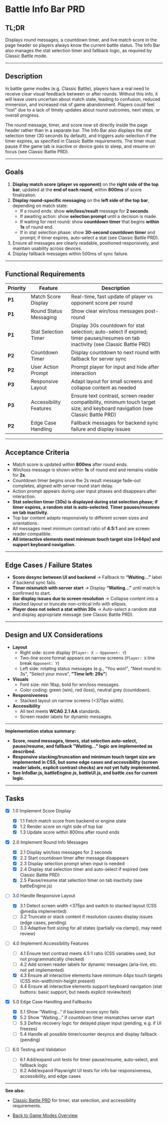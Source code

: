 # Battle Info Bar PRD

## TL;DR

Displays round messages, a countdown timer, and live match score in the page header so players always know the current battle status. The Info Bar also manages the stat selection timer and fallback logic, as required by Classic Battle mode.

---

## Description

In battle game modes (e.g. Classic Battle), players have a real need to receive clear visual feedback between or after rounds. Without this info, it will leave users uncertain about match state, leading to confusion, reduced immersion, and increased risk of game abandonment. Players could feel "lost" due to a lack of timely updates about round outcomes, next steps, or overall progress.

The round message, timer, and score now sit directly inside the page header rather than in a separate bar. The Info Bar also displays the stat selection timer (30 seconds by default), and triggers auto-selection if the timer expires, as specified in Classic Battle requirements. The timer must pause if the game tab is inactive or device goes to sleep, and resume on focus (see Classic Battle PRD).

---

## Goals

1. **Display match score (player vs opponent)** on the **right side of the top bar**, updated at the **end of each round**, within **800ms** of score finalization.
2. **Display round-specific messaging** on the **left side of the top bar**, depending on match state:
   - If a round ends: show **win/loss/result** message for **2 seconds**.
   - If awaiting action: show **selection prompt** until a decision is made.
   - If waiting for next round: show **countdown timer** that begins **within 1s** of round end.
   - If in stat selection phase: show **30-second countdown timer** and prompt; if timer expires, auto-select a stat (see Classic Battle PRD).
3. Ensure all messages are clearly readable, positioned responsively, and maintain usability across devices.
4. Display fallback messages within 500ms of sync failure.

---

## Functional Requirements

| Priority | Feature                | Description                                                                                                                       |
| -------- | ---------------------- | --------------------------------------------------------------------------------------------------------------------------------- |
| **P1**   | Match Score Display    | Real-time, fast update of player vs opponent score per round                                                                      |
| **P1**   | Round Status Messaging | Show clear win/loss messages post-round                                                                                           |
| **P1**   | Stat Selection Timer   | Display 30s countdown for stat selection; auto-select if expired; timer pauses/resumes on tab inactivity (see Classic Battle PRD) |
| **P2**   | Countdown Timer        | Display countdown to next round with fallback for server sync                                                                     |
| **P2**   | User Action Prompt     | Prompt player for input and hide after interaction                                                                                |
| **P3**   | Responsive Layout      | Adapt layout for small screens and collapse content as needed                                                                     |
| **P3**   | Accessibility Features | Ensure text contrast, screen reader compatibility, minimum touch target size, and keyboard navigation (see Classic Battle PRD)    |
| **P2**   | Edge Case Handling     | Fallback messages for backend sync failure and display issues                                                                     |

---

## Acceptance Criteria

- Match score is updated within **800ms** after round ends. <!-- Implemented: see updateScore in InfoBar.js and battleEngine.js -->
- Win/loss message is shown within **1s** of round end and remains visible for **2s**. <!-- Implemented: see showResult in battleUI.js -->
- Countdown timer begins once the 2s result message fade-out completes, aligned with server round start delay. <!-- Implemented: see startCoolDown in battleEngine.js -->
- Action prompt appears during user input phases and disappears after interaction. <!-- Implemented: see showMessage and stat selection logic -->
- **Stat selection timer (30s) is displayed during stat selection phase; if timer expires, a random stat is auto-selected. Timer pauses/resumes on tab inactivity.** <!-- Implemented: see startRound in battleEngine.js -->
- Top bar content adapts responsively to different screen sizes and orientations. <!-- Partially implemented: stacking/truncation CSS present, but some edge cases pending -->
- All messages meet minimum contrast ratio of **4.5:1** and are screen reader compatible. <!-- Contrast: mostly via CSS variables, but explicit checks not enforced; screen reader labels not yet implemented -->
- **All interactive elements meet minimum touch target size (≥44px) and support keyboard navigation.** <!-- Implemented: see CSS min-width/min-height and stat button logic -->

---

## Edge Cases / Failure States

- **Score desync between UI and backend** → Fallback to **“Waiting…”** label if backend sync fails. <!-- Implemented: see showMessage fallback logic -->
- **Timer mismatch with server start** → Display **“Waiting…”** until match is confirmed to start. <!-- Implemented: see showMessage fallback logic -->
- **Bar display issues due to screen resolution** → Collapse content into a stacked layout or truncate non-critical info with ellipsis. <!-- Partially implemented: CSS @media queries for stacking/truncation, but some edge cases pending -->
- **Player does not select a stat within 30s** → Auto-select a random stat and display appropriate message (see Classic Battle PRD). <!-- Implemented: see startRound in battleEngine.js -->

---

## Design and UX Considerations

- **Layout**
  - Right side: score display (`Player: X – Opponent: Y`)
  - Two-line score format appears on narrow screens (`Player: X` line break `Opponent: Y`)
  - Left side: rotating status messages (e.g., "You won!", "Next round in: 3s", "Select your move", **"Time left: 29s"**)
- **Visuals**
  - Font size: min 16sp, bold for win/loss messages.
  - Color coding: green (win), red (loss), neutral grey (countdown).
- **Responsiveness**
  - Stacked layout on narrow screens (<375px width). <!-- Implemented: see battle.css @media (max-width: 374px) -->
- **Accessibility**
  - All text meets **WCAG 2.1 AA** standards. <!-- Contrast: mostly via CSS, but not programmatically checked -->
  - Screen reader labels for dynamic messages. <!-- Not yet implemented: aria-live and labels missing in InfoBar.js markup -->

---

**Implementation status summary:**

- **Score, round messages, timers, stat selection auto-select, pause/resume, and fallback "Waiting..." logic are implemented as described.**
- **Responsive stacking/truncation and minimum touch target size are implemented in CSS, but some edge cases and accessibility (screen reader labels, explicit contrast checks) are not yet fully implemented.**
- **See InfoBar.js, battleEngine.js, battleUI.js, and battle.css for current logic.**

---

## Tasks

- [x] 1.0 Implement Score Display

  - [x] 1.1 Fetch match score from backend or engine state
  - [x] 1.2 Render score on right side of top bar
  - [x] 1.3 Update score within 800ms after round ends

- [x] 2.0 Implement Round Info Messages

  - [x] 2.1 Display win/loss messages for 2 seconds
  - [x] 2.2 Start countdown timer after message disappears
  - [x] 2.3 Display selection prompt when input is needed
  - [x] 2.4 Display stat selection timer and auto-select if expired (see Classic Battle PRD)
  - [x] 2.5 Pause/resume stat selection timer on tab inactivity (see battleEngine.js)

- [ ] 3.0 Handle Responsive Layout

  - [x] 3.1 Detect screen width <375px and switch to stacked layout (CSS @media implemented)
  - [ ] 3.2 Truncate or stack content if resolution causes display issues (edge cases, pending)
  - [ ] 3.3 Adaptive font sizing for all states (partially via clamp(), may need review)

- [ ] 4.0 Implement Accessibility Features

  - [ ] 4.1 Ensure text contrast meets 4.5:1 ratio (CSS variables used, but not programmatically checked)
  - [ ] 4.2 Add screen reader labels for dynamic messages (aria-live, etc. not yet implemented)
  - [x] 4.3 Ensure all interactive elements have minimum 44px touch targets (CSS min-width/min-height present)
  - [ ] 4.4 Ensure all interactive elements support keyboard navigation (stat buttons: basic support, but needs explicit review/test)

- [x] 5.0 Edge Case Handling and Fallbacks

  - [x] 5.1 Show “Waiting…” if backend score sync fails
  - [x] 5.2 Show “Waiting…” if countdown timer mismatches server start
  - [ ] 5.3 Define recovery logic for delayed player input (pending, e.g. if UI freezes)
  - [ ] 5.4 Handle all possible timer/counter desyncs and display fallback (pending)

- [ ] 6.0 Testing and Validation

  - [ ] 6.1 Add/expand unit tests for timer pause/resume, auto-select, and fallback logic
  - [ ] 6.2 Add/expand Playwright UI tests for info bar responsiveness, accessibility, and edge cases

---

**See also:**

- [Classic Battle PRD](prdClassicBattle.md) for timer, stat selection, and accessibility requirements.

- [Back to Game Modes Overview](prdGameModes.md)
